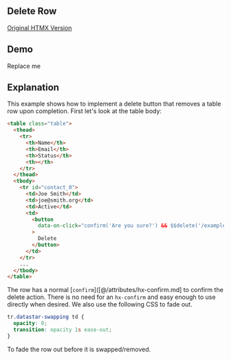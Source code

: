 ## Delete Row

[Original HTMX Version](https://htmx.org/examples/delete-row/)

## Demo

<style>
tr.datastar-swapping td {
  opacity: 0;
  transition: opacity 1s ease-out;
}
</style>

<div
    id="delete_row"
    data-on-load="$$get('/examples/delete_row/data')"
>
     Replace me
</div>

## Explanation

This example shows how to implement a delete button that removes a table row upon completion. First let's look at the
table body:

```html
<table class="table">
  <thead>
    <tr>
      <th>Name</th>
      <th>Email</th>
      <th>Status</th>
      <th></th>
    </tr>
  </thead>
  <tbody>
    <tr id="contact_0">
      <td>Joe Smith</td>
      <td>joe@smith.org</td>
      <td>Active</td>
      <td>
        <button
          data-on-click="confirm('Are you sure?') && $$delete('/examples/delete_row/data/0')"
        >
          Delete
        </button>
      </td>
    </tr>
    ...
  </tbody>
</table>
```

The row has a normal [`confirm`]([@/attributes/hx-confirm.md] to confirm the delete action. There is no need for an `hx-confirm` and easy enough to use directly when desired. We also use the following CSS to fade out.

```css
tr.datastar-swapping td {
  opacity: 0;
  transition: opacity 1s ease-out;
}
```

To fade the row out before it is swapped/removed.

